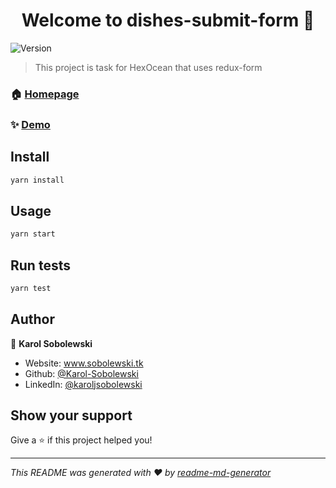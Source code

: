 <h1 align="center">Welcome to dishes-submit-form 👋</h1>
<p>
  <img alt="Version" src="https://img.shields.io/badge/version-1.0.0-blue.svg?cacheSeconds=2592000" />
</p>

> This project is task for HexOcean that uses redux-form

### 🏠 [Homepage](https://stupefied-hopper-515b3b.netlify.app/)

### ✨ [Demo](https://stupefied-hopper-515b3b.netlify.app/)

## Install

```sh
yarn install
```

## Usage

```sh
yarn start
```

## Run tests

```sh
yarn test
```

## Author

👤 **Karol Sobolewski**

* Website: www.sobolewski.tk
* Github: [@Karol-Sobolewski](https://github.com/Karol-Sobolewski)
* LinkedIn: [@karoljsobolewski](https://linkedin.com/in/karoljsobolewski)

## Show your support

Give a ⭐️ if this project helped you!

***
_This README was generated with ❤️ by [readme-md-generator](https://github.com/kefranabg/readme-md-generator)_